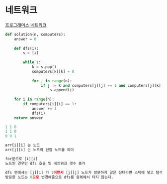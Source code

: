 
# 네트워크

[프로그래머스 네트워크](https://school.programmers.co.kr/learn/courses/30/lessons/43162)

```python
def solution(n, computers):
    answer = 0
    
    def dfs(i):
        s = [i]
        
        while s:
            k = s.pop()
            computers[k][k] = 0
            
            for j in range(n):
                if j != k and computers[j][j] == 1 and computers[j][k] == 1:
                    s.append(j)
    
    for i in range(n):
        if computers[i][i] == 1:
            answer += 1
            dfs(i)
    return answer
```

```python
1 1 0
1 1 0
0 0 1

arr[i][i] 는 노드
arr[j][i] 는 노드의 인접 노드를 의미

for문으로 [i][i]
노드인 경우만 dfs 호출 및 네트워크 갯수 증가

dfs 안에서는 [j][i] 가 1이면서 [j][j] 노드가 방문하지 않은 상태라면 스택에 넣고 탐색
방문한 노드는 0으로 변경해줌으로 dfs를 중복해서 타지 않는다.
```

